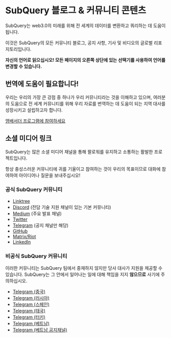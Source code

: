 # SubQuery 블로그 & 커뮤니티 콘텐츠

SubQuery는 web3.0의 미래를 위해 전 세계의 데이터를 변환하고 쿼리하는 데 도움이 됩니다.

이것은 SubQuery의 모든 커뮤니티 블로그, 공지 사항, 기사 및 비디오의 글로벌 리포지토리입니다.

**자신의 언어로 읽으십시오! 모든 페이지의 오른쪽 상단에 있는 선택기를 사용하여 언어를 변경할 수 있습니다.**

## 번역에 도움이 필요합니다!

우리는 우리의 가장 큰 강점 중 하나가 우리 커뮤니티라는 것을 이해하고 있으며, 여러분의 도움으로 전 세계 커뮤니티를 위해 우리 자료를 번역하는 데 도움이 되는 지역 대사를 성장시키고 설립하고자 합니다.

[앰배서더 프로그램에 참여하세요](https://doc.subquery.network/miscellaneous/ambassadors.html)

## 소셜 미디어 링크

SubQuery는 많은 소셜 미디어 채널을 통해 팔로워를 유지하고 소통하는 활발한 프로젝트입니다.

항상 충성스러운 커뮤니티에 귀를 기울이고 참여하는 것이 우리의 목표이므로 대화에 참여하여 아이디어나 질문을 보내주십시오!

### 공식 SubQuery 커뮤니티

- [Linktree](https://linktr.ee/subquerynetwork)
- [Discord](https://discord.com/invite/subquery) (전담 기술 지원 채널이 있는 기본 커뮤니티)
- [Medium](https://subquery.medium.com) (주요 발표 채널)
- [Twitter](https://twitter.com/subquerynetwork)
- [Telegram](https://t.me/subquerynetwork) (공지 채널만 해당)
- [GitHub](https://github.com/SubQuery/subql)
- [Matrix/Riot](https://matrix.to/#/#subquery:matrix.org)
- [LinkedIn](https://www.linkedin.com/company/subquery)

### 비공식 SubQuery 커뮤니티

이러한 커뮤니티는 SubQuery 팀에서 중재하지 않지만 당사 대사가 지원을 제공할 수 있습니다. SubQuery는 그 안에서 일어나는 일에 대해 책임을 지지 **않으므로** 사기에 주의하십시오.

- [Telegram (중국)](https://t.me/subquerychina)
- [Telegram (러시아)](https://t.me/SubQuery_russia)
- [Telegram (스페인)](https://t.me/SubQueryES)
- [Telegram (태국)](https://t.me/subquerynetworkthai)
- [Telegram (터키)](https://t.me/subquery_TR)
- [Telegram (베트남)](https://t.me/subqueryvietnam)
- [Telegram (베트남 공지채널)](https://t.me/subqueryannvn)
